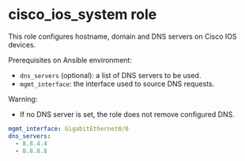 # cisco_ios_system role

This role configures hostname, domain and DNS servers on Cisco IOS devices.

Prerequisites on Ansible environment:

- `dns_servers` (optional): a list of DNS servers to be used.
- `mgmt_interface`: the interface used to source DNS requests.

Warning:

- If no DNS server is set, the role does not remove configured DNS.

```yaml
mgmt_interface: GigabitEthernet0/0
dns_servers:
  - 8.8.4.4
  - 8.8.8.8
```
